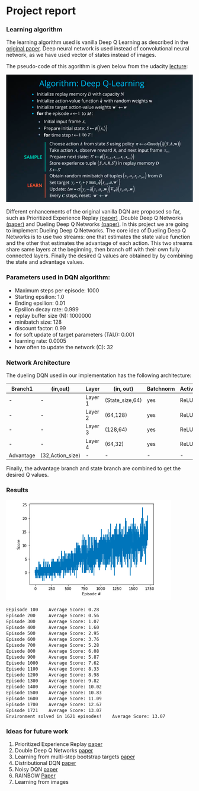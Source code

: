 # Project report
### Learning algorithm

The learning algorithm used is vanilla Deep Q Learning as described in the [original paper](https://storage.googleapis.com/deepmind-media/dqn/DQNNaturePaper.pdf). Deep neural network is used instead of convolutional neural network, as we have used vector of states instead of images. 

The pseudo-code of this agorithm is given below from the udacity [lecture](https://www.youtube.com/watch?v=MqTXoCxQ_eY):

![DQN Algorithm](images/dqn_algorithm.png)

Different enhancements of the original vanilla DQN are proposed so far, such as Prioritized Experience Replay [(paper)](https://arxiv.org/abs/1511.05952) ,Double Deep Q Networks [(paper)](https://arxiv.org/abs/1509.06461) and Dueling Deep Q Networks [(paper)](https://arxiv.org/abs/1511.06581). In this project we are going to implement Dueling Deep Q Networks. The core idea of Dueling Deep Q Networks is to use two streams: one that estimates the state value function and the other that estimates the advantage of each action. This two streams share same layers at the beginning, then branch off with their own fully connected layers. Finally the desired Q values are obtained by by combining the state and advantage values.

### Parameters used in DQN algorithm:

* Maximum steps per episode: 1000
* Starting epsilion: 1.0
* Ending epsilion: 0.01
* Epsilion decay rate: 0.999
* replay buffer size (N): 1000000  
* minibatch size: 128         
* discount factor: 0.99            
* for soft update of target parameters (TAU): 0.001              
* learning rate: 0.0005               
* how often to update the network (C): 32        

### Network Architecture

The dueling DQN used in our implementation has the following architecture:

Branch1      |(in,out)|Layer        | (in, out) | Batchnorm | Activation|Branch2  |(in,out)      
------------ | -------|-------------|-----------|-----------|-----------|---------|--------
-|-|Layer 1 | (State_size,64)|yes|ReLU|-|-
-|-|Layer 2 | (64,128)|yes|ReLU|-|-
-|-|Layer 3 | (128,64)|yes|ReLU|-|-
-|-|Layer 4 | (64,32)|yes|ReLU|-|-
Advantage| (32,Action_size)|-|-|-|-|State|(32,1)

Finally, the advantage branch and state branch are combined to get the desired Q values.

### Results

![plot](images/plot_navigation_dueling.png)

```
EEpisode 100	Average Score: 0.28
Episode 200		Average Score: 0.56
Episode 300		Average Score: 1.07
Episode 400		Average Score: 1.60
Episode 500		Average Score: 2.95
Episode 600		Average Score: 3.76
Episode 700		Average Score: 5.28
Episode 800		Average Score: 6.08
Episode 900		Average Score: 5.87
Episode 1000	Average Score: 7.62
Episode 1100	Average Score: 8.33
Episode 1200	Average Score: 8.98
Episode 1300	Average Score: 9.82
Episode 1400	Average Score: 10.02
Episode 1500	Average Score: 10.83
Episode 1600	Average Score: 11.09
Episode 1700	Average Score: 12.67
Episode 1721	Average Score: 13.07
Environment solved in 1621 episodes!	Average Score: 13.07
```


### Ideas for future work
1. Prioritized Experience Replay [paper](https://arxiv.org/abs/1511.05952)
1. Double Deep Q Networks [paper](https://arxiv.org/abs/1509.06461)
1. Learning from multi-step bootstrap targets [paper](https://arxiv.org/abs/1611.05397)
1. Distributional DQN [paper](https://arxiv.org/abs/1707.06887)
1. Noisy DQN [paper](https://arxiv.org/abs/1706.10295)
1. RAINBOW [Paper](https://arxiv.org/abs/1710.02298)
1. Learning from images
